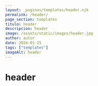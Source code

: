 ```yaml
---
layout: _paginas/templates/header.njk
permalink: /header/
page_section: templates
titulo: header
descripcion: header
image: /assets/static/images/header.jpg
author: autor
date: 2024-01-15 
tags: ["templates"]
imageAlt: header
---
```

# header
